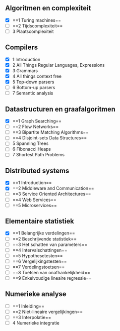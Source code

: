 ## Algoritmen en complexiteit

- [x] ==1 Turing machines==
- [ ] ==2 Tijdscomplexiteit==
- [ ] 3 Plaatscomplexiteit

## Compilers

- [x] 1 Introduction
- [x] 2 All Things Regular Languages, Expressions
- [x] 3 Grammars
- [x] 4 All things context free
- [x] 5 Top-down parsers
- [ ] 6 Bottom-up parsers
- [ ] 7 Semantic analysis

## Datastructuren en graafalgoritmen

- [x] ==1 Graph Searching==
- [ ] ==2 Flow Networks==
- [ ] ==3 Bipartite Matching Algorithms==
- [ ] ==4 Disjoint-sets Data Structures==
- [ ] 5 Spanning Trees
- [ ] 6 Fibonacci Heaps
- [ ] 7 Shortest Path Problems

## Distributed systems

- [x] ==1 Introduction==
- [x] ==2 Middleware and Communication==
- [ ] ==3 Service Oriented Architectures==
- [ ] ==4 Web Services==
- [ ] ==5 Microservices==

## Elementaire statistiek

- [x] ==1 Belangrijke verdelingen==
- [ ] ==2 Beschrijvende statistiek==
- [ ] ==3 Het schatten van parameters==
- [ ] ==4 Intervalschattingen==
- [ ] ==5 Hypothesetesten==
- [ ] ==6 Vergelijkingstesten==
- [ ] ==7 Verdelingstoetsen==
- [ ] ==8 Toetsen van onafhankelijkheid==
- [ ] ==9 Enkelvoudige lineaire regressie==

## Numerieke analyse

- [ ] ==1 Inleiding==
- [ ] ==2 Niet-lineaire vergelijkingen==
- [ ] ==3 Interpolatie==
- [ ] 4 Numerieke integratie
